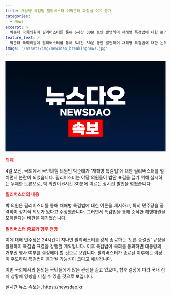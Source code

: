 ```yaml
---
title: 채상병 특검법 필리버스터 여박준태 화장실 이유 공개
categories:
  - News
excerpt: >
  박준태 국회의원이 필리버스터를 통해 6시간 30분 동안 발언하며 채해병 특검법에 대한 논의를 이어가고 있다. 국회는 야당과 여당 간의 격렬한 논쟁 속에서 필리버스터가 계속되고 있으며, 특검법의 표결이 예정되어 있다. 이에 따라 야당 주도로 특검법이 통과될 가능성이 크며, 여당은 대통령에게 거부권 행사를 제안할 방침이다. 현재 국회의 공백 자리가 눈에 띄고 있어 관심이 집중되고 있다.
feature_text: >
  박준태 국회의원이 필리버스터를 통해 6시간 30분 동안 발언하며 채해병 특검법에 대한 논의를 이어가고 있다. 국회는 야당과 여당 간의 격렬한 논쟁 속에서 필리버스터가 계속되고 있으며, 특검법의 표결이 예정되어 있다. 이에 따라 야당 주도로 특검법이 통과될 가능성이 크며, 여당은 대통령에게 거부권 행사를 제안할 방침이다. 현재 국회의 공백 자리가 눈에 띄고 있어 관심이 집중되고 있다.
image: '/assets/img/newsdao_breakingnews.jpg'
---
```


<p><img src="/assets/img/newsdao_breakingnews.jpg" alt="cryptoinkorea 속보" /></p>

<p><b><span style="color: #ee2323;">의제</span></b></p>

<p>4일 오전, 국회에서 국민의힘 의원인 박준태가 '채해병 특검법'에 대한 필리버스터를 펼치면서 논란이 되었습니다. 필리버스터는 야당 의원들이 법안 표결을 끌기 위해 실시하는 무제한 토론으로, 박 의원이 6시간 30분에 이르는 장시간 발언을 펼쳤습니다.</p>

<p><b><span style="color: #ee2323;">필리버스터의 내용</span></b></p>

<p>박 의원은 필리버스터를 통해 채해병 특검법에 대한 여론을 제시하고, 특히 민주당을 공격하며 정치적 의도가 있다고 주장했습니다. 그러면서 특검법을 통해 순직한 해병대원을 모욕한다는 비판을 제기했습니다.</p>

<p><b><span style="color: #ee2323;">필리버스터 종료와 향후 전망</span></b></p>

<p>이에 대해 민주당은 24시간이 지나면 필리버스터를 강제 종료하는 '토론 종결권' 규정을 활용하여 특검법 표결을 강행할 계획입니다. 이후 특검법이 국회를 통과하면 대통령의 거부권 행사 여부를 결정해야 할 것으로 보입니다. 필리버스터가 종료된 이후에는 야당이 주도하여 특검법이 통과될 가능성이 크다고 예상됩니다.</p>

<p>이번 국회에서의 논의는 국민들에게 많은 관심을 끌고 있으며, 향후 결정에 따라 국내 정치 상황에 영향을 미칠 수 있을 것으로 보입니다.</p>
실시간 뉴스 속보는, <a href="https://newsdao.kr" rel="dofollow">https://newsdao.kr</a>


